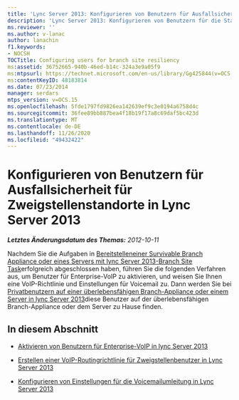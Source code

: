 ```yaml
---
title: 'Lync Server 2013: Konfigurieren von Benutzern für Ausfallsicherheit für Zweigstellenstandorte'
description: 'Lync Server 2013: Konfigurieren von Benutzern für die Stabilität des Zweigstellen Standorts.'
ms.reviewer: ''
ms.author: v-lanac
author: lanachin
f1.keywords:
- NOCSH
TOCTitle: Configuring users for branch site resiliency
ms:assetid: 36752665-940b-46ed-b14c-324a3e9a05f9
ms:mtpsurl: https://technet.microsoft.com/en-us/library/Gg425844(v=OCS.15)
ms:contentKeyID: 48183814
ms.date: 07/23/2014
manager: serdars
mtps_version: v=OCS.15
ms.openlocfilehash: 5fde1797fd9826ea142639ef9c3e0194a6758d4c
ms.sourcegitcommit: 36fee89bb887bea4f18b19f17a8c69daf5bc423d
ms.translationtype: MT
ms.contentlocale: de-DE
ms.lasthandoff: 11/26/2020
ms.locfileid: "49432422"
---
```

# <a name="configuring-users-for-branch-site-resiliency-in-lync-server-2013"></a>Konfigurieren von Benutzern für Ausfallsicherheit für Zweigstellenstandorte in Lync Server 2013

<div data-xmlns="http://www.w3.org/1999/xhtml">

<div class="topic" data-xmlns="http://www.w3.org/1999/xhtml" data-msxsl="urn:schemas-microsoft-com:xslt" data-cs="https://msdn.microsoft.com/">

<div data-asp="https://msdn2.microsoft.com/asp">



</div>

<div id="mainSection">

<div id="mainBody">

<span> </span>

_**Letztes Änderungsdatum des Themas:** 2012-10-11_

Nachdem Sie die Aufgaben in [Bereitstelleneiner Survivable Branch Appliance oder eines Servers mit lync Server 2013-Branch Site Task](lync-server-2013-deploy-a-survivable-branch-appliance-or-server-branch-site-task.md)erfolgreich abgeschlossen haben, führen Sie die folgenden Verfahren aus, um Benutzer für Enterprise-VoIP zu aktivieren, und weisen Sie Ihnen eine VoIP-Richtlinie und Einstellungen für Voicemail zu. Dann werden Sie bei [Privatbenutzern auf einer überlebensfähigen Branch-Appliance oder einem Server in lync Server 2013](lync-server-2013-home-users-on-a-survivable-branch-appliance-or-server.md)diese Benutzer auf der überlebensfähigen Branch-Appliance oder dem Server zu Hause finden.

<div>

## <a name="in-this-section"></a>In diesem Abschnitt

  - [Aktivieren von Benutzern für Enterprise-VoIP in lync Server 2013](lync-server-2013-enable-users-for-enterprise-voice.md)

  - [Erstellen einer VoIP-Routingrichtlinie für Zweigstellenbenutzer in Lync Server 2013](lync-server-2013-create-the-voip-routing-policy-for-branch-users.md)

  - [Konfigurieren von Einstellungen für die Voicemailumleitung in Lync Server 2013](lync-server-2013-configure-voice-mail-rerouting-settings.md)

</div>

</div>

<span> </span>

</div>

</div>

</div>

